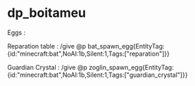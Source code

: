 # dp_boitameu

Eggs :


Reparation table :
/give @p bat_spawn_egg{EntityTag:{id:"minecraft:bat",NoAI:1b,Silent:1,Tags:["reparation"]}}


Guardian Crystal :
/give @p zoglin_spawn_egg{EntityTag:{id:"minecraft:bat",NoAI:1b,Silent:1,Tags:["guardian_crystal"]}}
